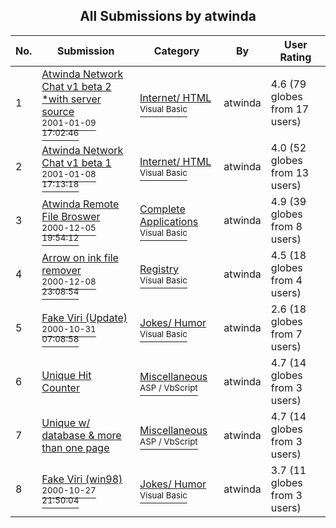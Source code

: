 ﻿<div align="center">

## All Submissions by atwinda

</div>

No.  | Submission | Category | By   | User Rating
---- | ---------- | -------- | ---- | -----------
1 | [Atwinda Network Chat v1 beta 2 \*with server source<br /><sup>2001-01-09 17:02:46</sup>](https://github.com/Planet-Source-Code/atwinda-atwinda-network-chat-v1-beta-2-with-server-source__1-14346) | [Internet/ HTML<br /><sup>Visual Basic</sup>](../ByCategory/internet-html__1-34.md) | atwinda | 4.6 (79 globes from 17 users)
2 | [Atwinda Network Chat v1 beta 1<br /><sup>2001-01-08 17:13:18</sup>](https://github.com/Planet-Source-Code/atwinda-atwinda-network-chat-v1-beta-1__1-14263) | [Internet/ HTML<br /><sup>Visual Basic</sup>](../ByCategory/internet-html__1-34.md) | atwinda | 4.0 (52 globes from 13 users)
3 | [Atwinda Remote File Broswer<br /><sup>2000-12-05 19:54:12</sup>](https://github.com/Planet-Source-Code/atwinda-atwinda-remote-file-broswer__1-13365) | [Complete Applications<br /><sup>Visual Basic</sup>](../ByCategory/complete-applications__1-27.md) | atwinda | 4.9 (39 globes from 8 users)
4 | [Arrow on ink file remover<br /><sup>2000-12-08 23:08:54</sup>](https://github.com/Planet-Source-Code/atwinda-arrow-on-ink-file-remover__1-13451) | [Registry<br /><sup>Visual Basic</sup>](../ByCategory/registry__1-36.md) | atwinda | 4.5 (18 globes from 4 users)
5 | [Fake Viri \(Update\)<br /><sup>2000-10-31 07:08:58</sup>](https://github.com/Planet-Source-Code/atwinda-fake-viri-update__1-12440) | [Jokes/ Humor<br /><sup>Visual Basic</sup>](../ByCategory/jokes-humor__1-40.md) | atwinda | 2.6 (18 globes from 7 users)
6 | [Unique Hit Counter<br />](https://github.com/Planet-Source-Code/atwinda-unique-hit-counter__4-6501) | [Miscellaneous<br /><sup>ASP / VbScript</sup>](../ByCategory/miscellaneous__4-1.md) | atwinda | 4.7 (14 globes from 3 users)
7 | [Unique w/ database & more than one page<br />](https://github.com/Planet-Source-Code/atwinda-unique-w-database-more-than-one-page__4-6628) | [Miscellaneous<br /><sup>ASP / VbScript</sup>](../ByCategory/miscellaneous__4-1.md) | atwinda | 4.7 (14 globes from 3 users)
8 | [Fake Viri \(win98\)<br /><sup>2000-10-27 21:50:04</sup>](https://github.com/Planet-Source-Code/atwinda-fake-viri-win98__1-12344) | [Jokes/ Humor<br /><sup>Visual Basic</sup>](../ByCategory/jokes-humor__1-40.md) | atwinda | 3.7 (11 globes from 3 users)
